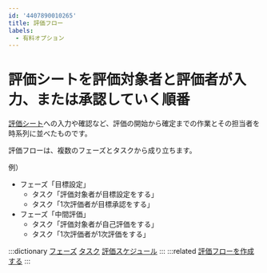 ```yaml
---
id: '4407890010265'
title: 評価フロー
labels:
  - 有料オプション
---
```

# 評価シートを評価対象者と評価者が入力、または承認していく順番

[評価シート](https://knowledge.smarthr.jp/hc/ja/articles/4407897107993)への入力や確認など、評価の開始から確定までの作業とその担当者を時系列に並べたものです。

評価フローは、複数のフェーズとタスクから成り立ちます。

例）

- フェーズ「目標設定」
    - タスク「評価対象者が目標設定をする」
    - タスク「1次評価者が目標承認をする」
- フェーズ「中間評価」
    - タスク「評価対象者が自己評価をする」
    - タスク「1次評価者が1次評価をする」

:::dictionary
[フェーズ](https://knowledge.smarthr.jp/hc/ja/articles/4407897135769)
[タスク](https://knowledge.smarthr.jp/hc/ja/articles/4407897139865)
[評価スケジュール](https://knowledge.smarthr.jp/hc/ja/articles/4407897196825)
:::
:::related
[評価フローを作成する](https://knowledge.smarthr.jp/hc/ja/articles/4407059455641)
:::
